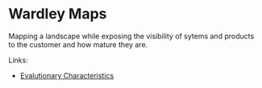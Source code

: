 <!-- numbers -->

# Wardley Maps

Mapping a landscape while exposing the visibility of sytems and products to the customer and how mature they are.

Links:
* [Evalutionary Characteristics](evolution/)
